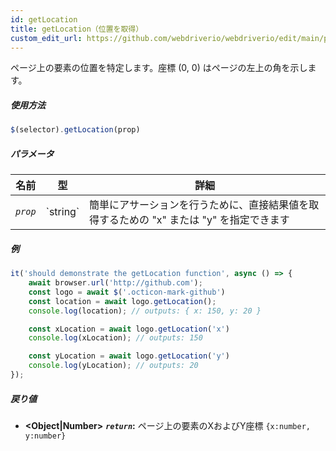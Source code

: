 ```yaml
---
id: getLocation
title: getLocation（位置を取得）
custom_edit_url: https://github.com/webdriverio/webdriverio/edit/main/packages/webdriverio/src/commands/element/getLocation.ts
---
```


ページ上の要素の位置を特定します。座標 (0, 0) はページの左上の角を示します。

##### 使用方法

```js
$(selector).getLocation(prop)
```

##### パラメータ

<table>
  <thead>
    <tr>
      <th>名前</th><th>型</th><th>詳細</th>
    </tr>
  </thead>
  <tbody>
    <tr>
      <td><code><var>prop</var></code></td>
      <td>`string`</td>
      <td>簡単にアサーションを行うために、直接結果値を取得するための "x" または "y" を指定できます</td>
    </tr>
  </tbody>
</table>

##### 例

```js title="getLocation.js"
it('should demonstrate the getLocation function', async () => {
    await browser.url('http://github.com');
    const logo = await $('.octicon-mark-github')
    const location = await logo.getLocation();
    console.log(location); // outputs: { x: 150, y: 20 }

    const xLocation = await logo.getLocation('x')
    console.log(xLocation); // outputs: 150

    const yLocation = await logo.getLocation('y')
    console.log(yLocation); // outputs: 20
});
```

##### 戻り値

- **&lt;Object|Number&gt;**
            **<code><var>return</var></code>:**   ページ上の要素のXおよびY座標 `{x:number, y:number}`